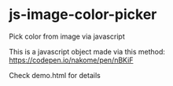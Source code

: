 # js-image-color-picker
Pick color from image via javascript

This is a javascript object made via this method: 
https://codepen.io/nakome/pen/nBKiF

Check demo.html for details
